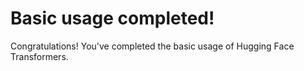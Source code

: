 # Basic usage completed!

Congratulations! You've completed the basic usage of Hugging Face Transformers.
